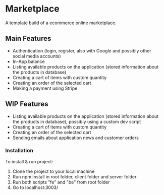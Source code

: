 # Marketplace

A template build of a ecommerce online marketplace.

## Main Features

- Authentication (login, register, also with Google and possibly other social media accounts)
- In-App balance
- Listing available products on the application (stored information about the products in database)
- Creating a cart of items with custom quantity
- Creating an order of the selected cart
- Making a payment using Stripe

## WIP Features

- Listing available products on the application (stored information about the products in database), possibly using a custom dev script
- Creating a cart of items with custom quantity
- Creating an order of the selected cart
- Sending emails about application news and customer orders

### Installation

To install & run project:

1. Clone the project to your local machine
2. Run npm install in root folder, client folder and server folder
3. Run both scripts "fe" and "be" from root folder
4. Go to localhost:3003/
